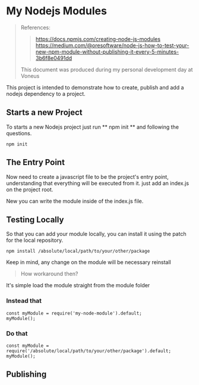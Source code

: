 # My Nodejs Modules

> References:
>> https://docs.npmjs.com/creating-node-js-modules
>> https://medium.com/@oresoftware/node-js-how-to-test-your-new-npm-module-without-publishing-it-every-5-minutes-3b6f8e0491dd
>
> This document was produced during my personal development day at Voneus

This project is intended to demonstrate how to create, publish and add a nodejs dependency to a project.

## Starts a new Project

To starts a new Nodejs project just run ** npm init ** and following the questions.

```
npm init
```

## The Entry Point

Now need to create a javascript file to be the project's entry point, understanding that everything will be executed from it.
just add an index.js on the project root.

New you can write the module inside of the index.js file.

## Testing Locally

So that you can add your module locally, you can install it using the patch for the local repository.

```
npm install /absolute/local/path/to/your/other/package
```

Keep in mind, any change on the module will be necessary reinstall

> How workaround then?

It's simple load the module straight from the module folder

### Instead that

```
const myModule = require('my-node-module').default;
myModule();
```

### Do that

```
const myModule = require('/absolute/local/path/to/your/other/package').default;
myModule();
```

## Publishing

